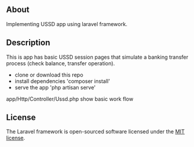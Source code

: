 <!-- <p align="center"><img src="https://laravel.com/assets/img/components/logo-laravel.svg"></p>

<p align="center">
<a href="https://travis-ci.org/laravel/framework"><img src="https://travis-ci.org/laravel/framework.svg" alt="Build Status"></a>
<a href="https://packagist.org/packages/laravel/framework"><img src="https://poser.pugx.org/laravel/framework/d/total.svg" alt="Total Downloads"></a>
<a href="https://packagist.org/packages/laravel/framework"><img src="https://poser.pugx.org/laravel/framework/v/stable.svg" alt="Latest Stable Version"></a>
<a href="https://packagist.org/packages/laravel/framework"><img src="https://poser.pugx.org/laravel/framework/license.svg" alt="License"></a>
</p> -->

## About

Implementing USSD app using laravel framework.
## Description
This is app has basic USSD session pages that simulate a banking transfer process (check balance, transfer operation).
- clone or download this repo
- install dependencies 'composer install'
- serve the app 'php artisan serve'

app/Http/Controller/Ussd.php
show basic work flow

## License

The Laravel framework is open-sourced software licensed under the [MIT license](https://opensource.org/licenses/MIT).
